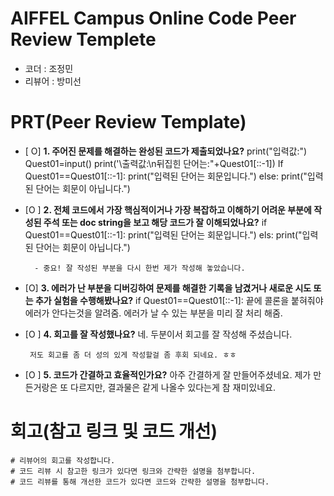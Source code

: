 # AIFFEL Campus Online Code Peer Review Templete
- 코더 : 조정민 
- 리뷰어 : 방미선

# PRT(Peer Review Template)
- [ O]  **1. 주어진 문제를 해결하는 완성된 코드가 제출되었나요?**
      print("입력값:")
      Quest01=input()
      print('\출력값:\n뒤집힌 단어는:"+Quest01[::-1])
      If Quest01==Quest01[::-1]:
         print("입력된 단어는 회문입니다.")
      else:
         print("입력된 단어는 회문이 아닙니다.")


    
- [O ]  **2. 전체 코드에서 가장 핵심적이거나 가장 복잡하고 이해하기 어려운 부분에 작성된 
주석 또는 doc string을 보고 해당 코드가 잘 이해되었나요?**
     if Quest01==Quest01[::-1]:
        print("입력된 단어는 회문입니다.")
     els:
        print("입력된 단어는 회문이 아닙니다.")

        - 중요! 잘 작성된 부분을 다시 한번 제가 작성해 놓았습니다.
        
- [O]  **3. 에러가 난 부분을 디버깅하여 문제를 해결한 기록을 남겼거나
새로운 시도 또는 추가 실험을 수행해봤나요?**
    if Quest01==Quest01[::-1]: 끝에 콜론을 붙혀줘야 에러가 안다는것을 알려줌.
      에러가 날 수 있는 부분을 미리 잘 처리 해줌.
   
        
- [O ]  **4. 회고를 잘 작성했나요?**
       네. 두분이서 회고를 잘 작성해 주셨습니다.

       저도 회고를 좀 더 성의 있게 작성할걸 좀 후회 되네요. ㅎㅎ
        
- [O ]  **5. 코드가 간결하고 효율적인가요?**
         아주 간결하게 잘 만들어주셨네요. 
        제가 만든거랑은 또 다르지만, 결과물은 같게 나올수 있다는게 참 재미있네요.


# 회고(참고 링크 및 코드 개선)
```
# 리뷰어의 회고를 작성합니다.
# 코드 리뷰 시 참고한 링크가 있다면 링크와 간략한 설명을 첨부합니다.
# 코드 리뷰를 통해 개선한 코드가 있다면 코드와 간략한 설명을 첨부합니다.
```

